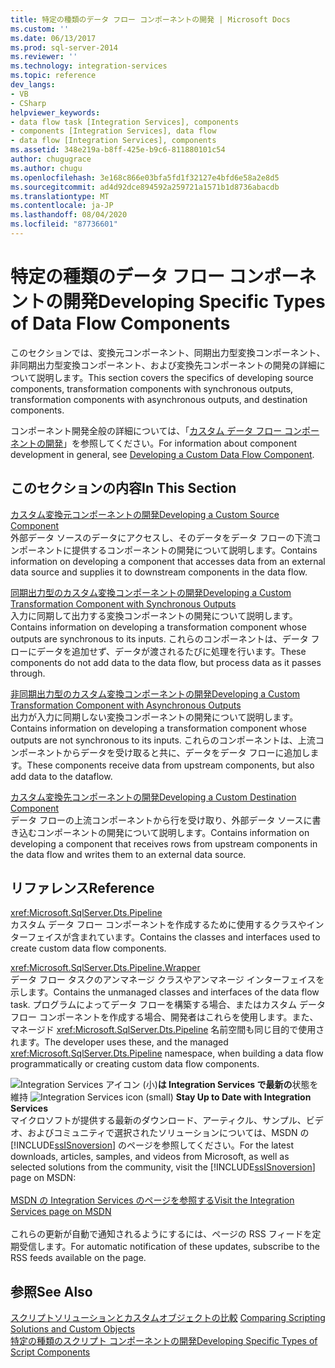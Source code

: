 ```yaml
---
title: 特定の種類のデータ フロー コンポーネントの開発 | Microsoft Docs
ms.custom: ''
ms.date: 06/13/2017
ms.prod: sql-server-2014
ms.reviewer: ''
ms.technology: integration-services
ms.topic: reference
dev_langs:
- VB
- CSharp
helpviewer_keywords:
- data flow task [Integration Services], components
- components [Integration Services], data flow
- data flow [Integration Services], components
ms.assetid: 348e219a-b8ff-425e-b9c6-811880101c54
author: chugugrace
ms.author: chugu
ms.openlocfilehash: 3e168c866e03bfa5fd1f32127e4bfd6e58a2e8d5
ms.sourcegitcommit: ad4d92dce894592a259721a1571b1d8736abacdb
ms.translationtype: MT
ms.contentlocale: ja-JP
ms.lasthandoff: 08/04/2020
ms.locfileid: "87736601"
---
```

# <a name="developing-specific-types-of-data-flow-components"></a><span data-ttu-id="957b0-102">特定の種類のデータ フロー コンポーネントの開発</span><span class="sxs-lookup"><span data-stu-id="957b0-102">Developing Specific Types of Data Flow Components</span></span>
  <span data-ttu-id="957b0-103">このセクションでは、変換元コンポーネント、同期出力型変換コンポーネント、非同期出力型変換コンポーネント、および変換先コンポーネントの開発の詳細について説明します。</span><span class="sxs-lookup"><span data-stu-id="957b0-103">This section covers the specifics of developing source components, transformation components with synchronous outputs, transformation components with asynchronous outputs, and destination components.</span></span>  
  
 <span data-ttu-id="957b0-104">コンポーネント開発全般の詳細については、「[カスタム データ フロー コンポーネントの開発](../extending-packages-custom-objects/data-flow/developing-a-custom-data-flow-component.md)」を参照してください。</span><span class="sxs-lookup"><span data-stu-id="957b0-104">For information about component development in general, see [Developing a Custom Data Flow Component](../extending-packages-custom-objects/data-flow/developing-a-custom-data-flow-component.md).</span></span>  
  
## <a name="in-this-section"></a><span data-ttu-id="957b0-105">このセクションの内容</span><span class="sxs-lookup"><span data-stu-id="957b0-105">In This Section</span></span>  
 [<span data-ttu-id="957b0-106">カスタム変換元コンポーネントの開発</span><span class="sxs-lookup"><span data-stu-id="957b0-106">Developing a Custom Source Component</span></span>](../extending-packages-custom-objects-data-flow-types/developing-a-custom-source-component.md)  
 <span data-ttu-id="957b0-107">外部データ ソースのデータにアクセスし、そのデータをデータ フローの下流コンポーネントに提供するコンポーネントの開発について説明します。</span><span class="sxs-lookup"><span data-stu-id="957b0-107">Contains information on developing a component that accesses data from an external data source and supplies it to downstream components in the data flow.</span></span>  
  
 [<span data-ttu-id="957b0-108">同期出力型のカスタム変換コンポーネントの開発</span><span class="sxs-lookup"><span data-stu-id="957b0-108">Developing a Custom Transformation Component with Synchronous Outputs</span></span>](../extending-packages-custom-objects-data-flow-types/developing-a-custom-transformation-component-with-synchronous-outputs.md)  
 <span data-ttu-id="957b0-109">入力に同期して出力する変換コンポーネントの開発について説明します。</span><span class="sxs-lookup"><span data-stu-id="957b0-109">Contains information on developing a transformation component whose outputs are synchronous to its inputs.</span></span> <span data-ttu-id="957b0-110">これらのコンポーネントは、データ フローにデータを追加せず、データが渡されるたびに処理を行います。</span><span class="sxs-lookup"><span data-stu-id="957b0-110">These components do not add data to the data flow, but process data as it passes through.</span></span>  
  
 [<span data-ttu-id="957b0-111">非同期出力型のカスタム変換コンポーネントの開発</span><span class="sxs-lookup"><span data-stu-id="957b0-111">Developing a Custom Transformation Component with Asynchronous Outputs</span></span>](../extending-packages-custom-objects-data-flow-types/developing-a-custom-transformation-component-with-asynchronous-outputs.md)  
 <span data-ttu-id="957b0-112">出力が入力に同期しない変換コンポーネントの開発について説明します。</span><span class="sxs-lookup"><span data-stu-id="957b0-112">Contains information on developing a transformation component whose outputs are not synchronous to its inputs.</span></span> <span data-ttu-id="957b0-113">これらのコンポーネントは、上流コンポーネントからデータを受け取ると共に、データをデータ フローに追加します。</span><span class="sxs-lookup"><span data-stu-id="957b0-113">These components receive data from upstream components, but also add data to the dataflow.</span></span>  
  
 [<span data-ttu-id="957b0-114">カスタム変換先コンポーネントの開発</span><span class="sxs-lookup"><span data-stu-id="957b0-114">Developing a Custom Destination Component</span></span>](../extending-packages-custom-objects-data-flow-types/developing-a-custom-destination-component.md)  
 <span data-ttu-id="957b0-115">データ フローの上流コンポーネントから行を受け取り、外部データ ソースに書き込むコンポーネントの開発について説明します。</span><span class="sxs-lookup"><span data-stu-id="957b0-115">Contains information on developing a component that receives rows from upstream components in the data flow and writes them to an external data source.</span></span>  
  
## <a name="reference"></a><span data-ttu-id="957b0-116">リファレンス</span><span class="sxs-lookup"><span data-stu-id="957b0-116">Reference</span></span>  
 <xref:Microsoft.SqlServer.Dts.Pipeline>  
 <span data-ttu-id="957b0-117">カスタム データ フロー コンポーネントを作成するために使用するクラスやインターフェイスが含まれています。</span><span class="sxs-lookup"><span data-stu-id="957b0-117">Contains the classes and interfaces used to create custom data flow components.</span></span>  
  
 <xref:Microsoft.SqlServer.Dts.Pipeline.Wrapper>  
 <span data-ttu-id="957b0-118">データ フロー タスクのアンマネージ クラスやアンマネージ インターフェイスを示します。</span><span class="sxs-lookup"><span data-stu-id="957b0-118">Contains the unmanaged classes and interfaces of the data flow task.</span></span> <span data-ttu-id="957b0-119">プログラムによってデータ フローを構築する場合、またはカスタム データ フロー コンポーネントを作成する場合、開発者はこれらを使用します。また、マネージド <xref:Microsoft.SqlServer.Dts.Pipeline> 名前空間も同じ目的で使用されます。</span><span class="sxs-lookup"><span data-stu-id="957b0-119">The developer uses these, and the managed <xref:Microsoft.SqlServer.Dts.Pipeline> namespace, when building a data flow programmatically or creating custom data flow components.</span></span>  
  
<span data-ttu-id="957b0-120">![Integration Services アイコン (小)](../media/dts-16.gif "Integration Services のアイコン (小)")**は Integration Services で最新の**状態を維持  </span><span class="sxs-lookup"><span data-stu-id="957b0-120">![Integration Services icon (small)](../media/dts-16.gif "Integration Services icon (small)")  **Stay Up to Date with Integration Services**</span></span><br /> <span data-ttu-id="957b0-121">マイクロソフトが提供する最新のダウンロード、アーティクル、サンプル、ビデオ、およびコミュニティで選択されたソリューションについては、MSDN の [!INCLUDE[ssISnoversion](../../includes/ssisnoversion-md.md)] のページを参照してください。</span><span class="sxs-lookup"><span data-stu-id="957b0-121">For the latest downloads, articles, samples, and videos from Microsoft, as well as selected solutions from the community, visit the [!INCLUDE[ssISnoversion](../../includes/ssisnoversion-md.md)] page on MSDN:</span></span><br /><br /> [<span data-ttu-id="957b0-122">MSDN の Integration Services のページを参照する</span><span class="sxs-lookup"><span data-stu-id="957b0-122">Visit the Integration Services page on MSDN</span></span>](https://go.microsoft.com/fwlink/?LinkId=136655)<br /><br /> <span data-ttu-id="957b0-123">これらの更新が自動で通知されるようにするには、ページの RSS フィードを定期受信します。</span><span class="sxs-lookup"><span data-stu-id="957b0-123">For automatic notification of these updates, subscribe to the RSS feeds available on the page.</span></span>  
  
## <a name="see-also"></a><span data-ttu-id="957b0-124">参照</span><span class="sxs-lookup"><span data-stu-id="957b0-124">See Also</span></span>  
 <span data-ttu-id="957b0-125">[スクリプトソリューションとカスタムオブジェクトの比較](../extending-packages-scripting/comparing-scripting-solutions-and-custom-objects.md) </span><span class="sxs-lookup"><span data-stu-id="957b0-125">[Comparing Scripting Solutions and Custom Objects](../extending-packages-scripting/comparing-scripting-solutions-and-custom-objects.md) </span></span>  
 [<span data-ttu-id="957b0-126">特定の種類のスクリプト コンポーネントの開発</span><span class="sxs-lookup"><span data-stu-id="957b0-126">Developing Specific Types of Script Components</span></span>](../extending-packages-scripting-data-flow-script-component-types/developing-specific-types-of-script-components.md)  
  
  
